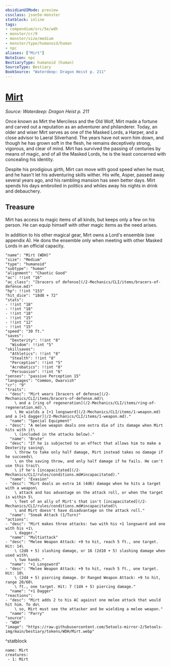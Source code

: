 ```yaml
---
obsidianUIMode: preview
cssclass: json5e-monster
statblock: inline
tags:
- compendium/src/5e/wdh
- monster/cr/9
- monster/size/medium
- monster/type/humanoid/human
- npc
aliases: ["Mirt"]
NoteIcon: npc
BestiaryType: humanoid (human)
SourceType: Bestiary
BookSource: "Waterdeep: Dragon Heist p. 211"
---
```

# [Mirt](2-Mechanics/CLI/bestiary/npc/mirt-wdh.md)
*Source: Waterdeep: Dragon Heist p. 211*  

Once known as Mirt the Merciless and the Old Wolf, Mirt made a fortune and carved out a reputation as an adventurer and philanderer. Today, an older and wiser Mirt serves as one of the Masked Lords, a Harper, and a close advisor to Laeral Silverhand. The years have not worn him down, and though he has grown soft in the flesh, he remains deceptively strong, vigorous, and clear of mind. Mirt has survived the passing of centuries by means of magic, and of all the Masked Lords, he is the least concerned with concealing his identity.

Despite his prodigious girth, Mirt can move with good speed when he must, and he hasn't let his adventuring skills wither. His wife, Asper, passed away several years ago, and his rambling mansion has seen better days. Mirt spends his days embroiled in politics and whiles away his nights in drink and debauchery.

## Treasure

Mirt has access to magic items of all kinds, but keeps only a few on his person. He can equip himself with other magic items as the need arises.

In addition to his other magical gear, Mirt owns a Lord's ensemble (see appendix A). He dons the ensemble only when meeting with other Masked Lords in an official capacity.

```statblock
"name": "Mirt (WDH)"
"size": "Medium"
"type": "humanoid"
"subtype": "human"
"alignment": "Chaotic Good"
"ac": !!int "16"
"ac_class": "[bracers of defense](/2-Mechanics/CLI/items/bracers-of-defense.md)"
"hp": !!int "153"
"hit_dice": "18d8 + 72"
"stats":
- !!int "18"
- !!int "18"
- !!int "18"
- !!int "15"
- !!int "12"
- !!int "15"
"speed": "30 ft."
"saves":
  "Dexterity": !!int "8"
  "Wisdom": !!int "5"
"skillsaves":
  "Athletics": !!int "8"
  "Stealth": !!int "8"
  "Perception": !!int "5"
  "Acrobatics": !!int "8"
  "Persuasion": !!int "6"
"senses": "passive Perception 15"
"languages": "Common, Dwarvish"
"cr": "9"
"traits":
- "desc": "Mirt wears [bracers of defense](/2-Mechanics/CLI/items/bracers-of-defense.md)\
    \ and a [ring of regeneration](/2-Mechanics/CLI/items/ring-of-regeneration.md).\
    \ He wields a [+1 longsword](/2-Mechanics/CLI/items/1-weapon.md) and a [+1 dagger](/2-Mechanics/CLI/items/1-weapon.md)."
  "name": "Special Equipment"
- "desc": "A melee weapon deals one extra die of its damage when Mirt hits with it\
    \ (included in the attacks below)."
  "name": "Brute"
- "desc": "If he is subjected to an effect that allows him to make a Dexterity saving\
    \ throw to take only half damage, Mirt instead takes no damage if he succeeds\
    \ on the saving throw, and only half damage if he fails. He can't use this trait\
    \ if he's [incapacitated](/2-Mechanics/CLI/rules/conditions.md#incapacitated)."
  "name": "Evasion"
- "desc": "Mirt deals an extra 14 (4d6) damage when he hits a target with a weapon\
    \ attack and has advantage on the attack roll, or when the target is within 5\
    \ feet of an ally of Mirt's that isn't [incapacitated](/2-Mechanics/CLI/rules/conditions.md#incapacitated)\
    \ and Mirt doesn't have disadvantage on the attack roll."
  "name": "Sneak Attack (1/Turn)"
"actions":
- "desc": "Mirt makes three attacks: two with his +1 longsword and one with his +1\
    \ dagger."
  "name": "Multiattack"
- "desc": "Melee Weapon Attack: +9 to hit, reach 5 ft., one target. Hit: 14\
    \ (2d8 + 5) slashing damage, or 16 (2d10 + 5) slashing damage when used with\
    \ two hands."
  "name": "+1 Longsword"
- "desc": "Melee Weapon Attack: +9 to hit, reach 5 ft., one target. Hit: 10\
    \ (2d4 + 5) piercing damage. Or Ranged Weapon Attack: +9 to hit, range 20/60\
    \ ft., one target. Hit: 7 (1d4 + 5) piercing damage."
  "name": "+1 Dagger"
"reactions":
- "desc": "Mirt adds 2 to his AC against one melee attack that would hit him. To do\
    \ so, Mirt must see the attacker and be wielding a melee weapon."
  "name": "Parry"
"source":
- "WDH"
"image": "https://raw.githubusercontent.com/5etools-mirror-2/5etools-img/main/bestiary/tokens/WDH/Mirt.webp"
```
^statblock

```encounter-table
name: Mirt
creatures:
 - 1: Mirt
```